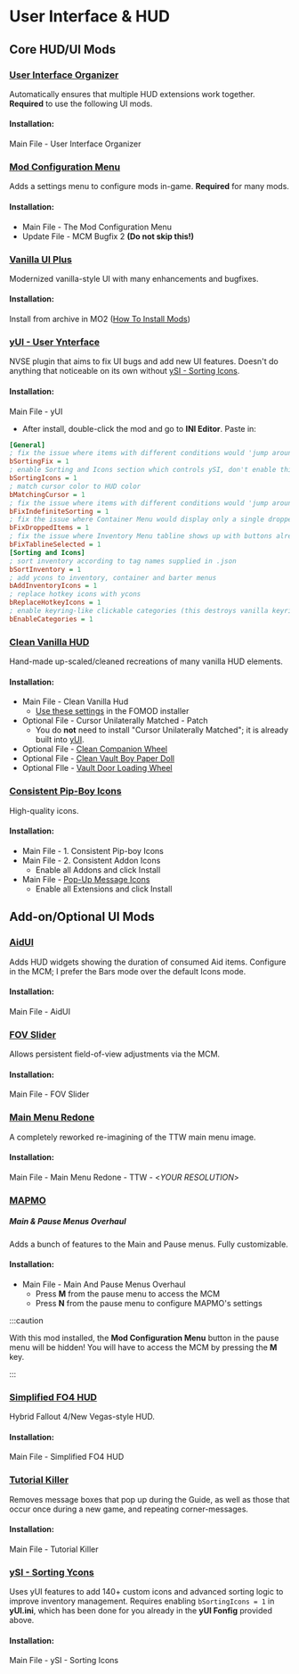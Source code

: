 ﻿# User Interface & HUD

## Core HUD/UI Mods

### [User Interface Organizer](https://www.nexusmods.com/newvegas/mods/57174)

Automatically ensures that multiple HUD extensions work together.
**Required** to use the following UI mods.

#### Installation:

Main File - User Interface Organizer

### [Mod Configuration Menu](https://www.nexusmods.com/newvegas/mods/42507)

Adds a settings menu to configure mods in-game. **Required** for many mods.

#### Installation:

- Main File - The Mod Configuration Menu
- Update File - MCM Bugfix 2 **(Do not skip this!)**

### [Vanilla UI Plus](./../static/dl/Vanilla%20UI%20Plus%209.47%20-%20TTW.7z)

Modernized vanilla-style UI with many enhancements and bugfixes.

#### Installation:

Install from archive in MO2 ([How To Install Mods](mo2#how-to-install-mods))

### [yUI - User Ynterface](https://www.nexusmods.com/newvegas/mods/74357)

NVSE plugin that aims to fix UI bugs and add new UI features. Doesn't do anything
that noticeable on its own without [ySI - Sorting Icons](#ysi---sorting-ycons).

#### Installation:

Main File - yUI
  - After install, double-click the mod and go to **INI Editor**. Paste in:
  ```ini title="yUI.ini" showLineNumbers
  [General]
  ; fix the issue where items with different conditions would 'jump around' on update
  bSortingFix = 1
  ; enable Sorting and Icons section which controls ySI, don't enable this if you don't have ySI
  bSortingIcons = 1
  ; match cursor color to HUD color
  bMatchingCursor = 1
  ; fix the issue where items with different conditions would 'jump around' on update
  bFixIndefiniteSorting = 1
  ; fix the issue where Container Menu would display only a single dropped item at a time
  bFixDroppedItems = 1
  ; fix the issue where Inventory Menu tabline shows up with buttons already selected
  bFixTablineSelected = 1
  [Sorting and Icons]
  ; sort inventory according to tag names supplied in .json
  bSortInventory = 1
  ; add ycons to inventory, container and barter menus
  bAddInventoryIcons = 1
  ; replace hotkey icons with ycons
  bReplaceHotkeyIcons = 1
  ; enable keyring-like clickable categories (this destroys vanilla keyring)
  bEnableCategories = 1
  ```

### [Clean Vanilla HUD](https://www.nexusmods.com/newvegas/mods/70001)

Hand-made up-scaled/cleaned recreations of many vanilla HUD elements.

#### Installation:

- Main File - Clean Vanilla Hud
  - [Use these settings](./img/clean.png) in the FOMOD installer
- Optional File - Cursor Unilaterally Matched - Patch
  - You do **not** need to install "Cursor Unilaterally Matched"; 
  it is already built into [yUI](#yui---user-ynterface).
- Optional File - [Clean Companion Wheel](https://www.nexusmods.com/newvegas/mods/70486)
- Optional File - [Clean Vault Boy Paper Doll](https://www.nexusmods.com/newvegas/mods/76966)
- Optional FIle - [Vault Door Loading Wheel](https://www.nexusmods.com/newvegas/mods/62998)

### [Consistent Pip-Boy Icons](https://www.nexusmods.com/newvegas/mods/65046)

High-quality icons.

#### Installation:

- Main File - 1. Consistent Pip-boy Icons
- Main File - 2. Consistent Addon Icons
  - Enable all Addons and click Install
- Main File - [Pop-Up Message Icons](https://www.nexusmods.com/newvegas/mods/76516)
  - Enable all Extensions and click Install

## Add-on/Optional UI Mods

### [AidUI](https://www.nexusmods.com/newvegas/mods/77782)

Adds HUD widgets showing the duration of consumed Aid items. Configure in the MCM;
I prefer the Bars mode over the default Icons mode.

#### Installation:

Main File - AidUI

### [FOV Slider](https://www.nexusmods.com/newvegas/mods/55085)

Allows persistent field-of-view adjustments via the MCM.

#### Installation:

Main File - FOV Slider

### [Main Menu Redone](https://www.nexusmods.com/newvegas/mods/76352)

A completely reworked re-imagining of the TTW main menu image.

#### Installation:

Main File - Main Menu Redone - TTW - <_YOUR RESOLUTION_>

### [MAPMO](https://www.nexusmods.com/newvegas/mods/74365)

##### Main & Pause Menus Overhaul

Adds a bunch of features to the Main and Pause menus. Fully customizable.

#### Installation:

- Main File - Main And Pause Menus Overhaul
  - Press **M** from the pause menu to access the MCM
  - Press **N** from the pause menu to configure MAPMO's settings

:::caution

With this mod installed, the **Mod Configuration Menu** button in the pause menu will be hidden!
You will have to access the MCM by pressing the **M** key.

:::

### [Simplified FO4 HUD](https://www.nexusmods.com/newvegas/mods/75634)

Hybrid Fallout 4/New Vegas-style HUD.

#### Installation:

Main File - Simplified FO4 HUD

### [Tutorial Killer](https://www.nexusmods.com/newvegas/mods/47746)

Removes message boxes that pop up during the Guide, as well as those that occur once
during a new game, and repeating corner-messages.

#### Installation:

Main File - Tutorial Killer

### [ySI - Sorting Ycons](https://www.nexusmods.com/newvegas/mods/74358)

Uses yUI features to add 140+ custom icons and advanced sorting logic to improve inventory
management. Requires enabling `bSortingIcons = 1` in **yUI.ini**, which has been done for
you already in the **yUI Fonfig** provided above.

#### Installation:

Main File - ySI - Sorting Icons
